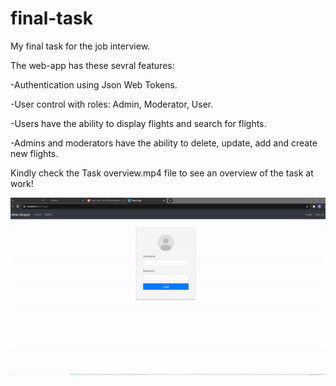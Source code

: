 # final-task
 My final task for the job interview.
 
 The web-app has these sevral features:
 
 -Authentication using Json Web Tokens.
 
 -User control with roles: Admin, Moderator, User.
 
 -Users have the ability to display flights and search for flights.
 
 -Admins and moderators have the ability to delete, update, add and create new flights.
 
Kindly check the Task overview.mp4 file to see an overview of the task at work!
 
 
![Image of Project](project.gif)
